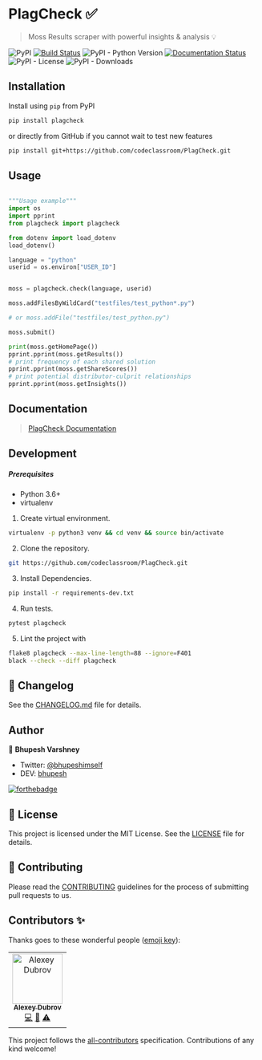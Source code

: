 # PlagCheck ✅

> Moss Results scraper with powerful insights & analysis 💡

![PyPI](https://img.shields.io/pypi/v/plagcheck?color=blue)
[![Build Status](https://travis-ci.org/codeclassroom/PlagCheck.svg?branch=master)](https://travis-ci.org/codeclassroom/PlagCheck)
![PyPI - Python Version](https://img.shields.io/pypi/pyversions/plagcheck)
[![Documentation Status](https://readthedocs.org/projects/plagcheck/badge/?version=latest)](https://plagcheck.readthedocs.io/en/latest/?badge=latest)
![PyPI - License](https://img.shields.io/pypi/l/plagcheck?color=orange)
![PyPI - Downloads](https://img.shields.io/pypi/dm/plagcheck?color=blue)


## Installation

Install using `pip` from PyPI

```bash
pip install plagcheck
```

or directly from GitHub if you cannot wait to test new features

```bash
pip install git+https://github.com/codeclassroom/PlagCheck.git
```

## Usage

```python

"""Usage example"""
import os
import pprint
from plagcheck import plagcheck

from dotenv import load_dotenv
load_dotenv()

language = "python"
userid = os.environ["USER_ID"]


moss = plagcheck.check(language, userid)

moss.addFilesByWildCard("testfiles/test_python*.py")

# or moss.addFile("testfiles/test_python.py")

moss.submit()

print(moss.getHomePage())
pprint.pprint(moss.getResults())
# print frequency of each shared solution
pprint.pprint(moss.getShareScores())
# print potential distributor-culprit relationships
pprint.pprint(moss.getInsights())
```

## Documentation

> [PlagCheck Documentation](https://plagcheck.readthedocs.io/en/latest/)


## Development

##### Prerequisites
- Python 3.6+
- virtualenv

1. Create virtual environment.
```bash
virtualenv -p python3 venv && cd venv && source bin/activate
```
2. Clone the repository.
```bash
git https://github.com/codeclassroom/PlagCheck.git
```
3. Install Dependencies.
```bash
pip install -r requirements-dev.txt
```
4. Run tests.
```bash
pytest plagcheck
```
5. Lint the project with
```bash
flake8 plagcheck --max-line-length=88 --ignore=F401
black --check --diff plagcheck
```

## 📝 Changelog

See the [CHANGELOG.md](CHANGELOG.md) file for details.


## Author

👥 **Bhupesh Varshney**

- Twitter: [@bhupeshimself](https://twitter.com/bhupeshimself)
- DEV: [bhupesh](https://dev.to/bhupesh)

[![forthebadge](https://forthebadge.com/images/badges/built-with-love.svg)](https://forthebadge.com)

## 📜 License

This project is licensed under the MIT License. See the [LICENSE](LICENSE) file for details.

## 👋 Contributing

Please read the [CONTRIBUTING](CONTRIBUTING.md) guidelines for the process of submitting pull requests to us.


## Contributors ✨

Thanks goes to these wonderful people ([emoji key](https://allcontributors.org/docs/en/emoji-key)):

<!-- ALL-CONTRIBUTORS-LIST:START - Do not remove or modify this section -->
<!-- prettier-ignore -->
<table>
  <tr>
    <td align="center"><a href="https://github.com/vhsw"><img src="https://avatars3.githubusercontent.com/u/7099976?v=4" width="100px;" alt="Alexey Dubrov"/><br /><sub><b>Alexey Dubrov</b></sub></a><br /><a href="https://github.com/codeclassroom/PlagCheck/commits?author=vhsw" title="Code">💻</a> <a href="https://github.com/codeclassroom/PlagCheck/issues?q=author%3Avhsw" title="Bug reports">🐛</a> <a href="https://github.com/codeclassroom/PlagCheck/commits?author=vhsw" title="Tests">⚠️</a></td>
  </tr>
</table>

<!-- ALL-CONTRIBUTORS-LIST:END -->

This project follows the [all-contributors](https://github.com/all-contributors/all-contributors) specification. Contributions of any kind welcome!
